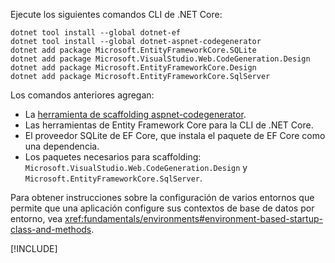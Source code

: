 Ejecute los siguientes comandos CLI de .NET Core:

```dotnetcli
dotnet tool install --global dotnet-ef
dotnet tool install --global dotnet-aspnet-codegenerator
dotnet add package Microsoft.EntityFrameworkCore.SQLite
dotnet add package Microsoft.VisualStudio.Web.CodeGeneration.Design
dotnet add package Microsoft.EntityFrameworkCore.Design
dotnet add package Microsoft.EntityFrameworkCore.SqlServer
```

Los comandos anteriores agregan:

* La [herramienta de scaffolding aspnet-codegenerator](xref:fundamentals/tools/dotnet-aspnet-codegenerator).
* Las herramientas de Entity Framework Core para la CLI de .NET Core.
* El proveedor SQLite de EF Core, que instala el paquete de EF Core como una dependencia.
* Los paquetes necesarios para scaffolding: `Microsoft.VisualStudio.Web.CodeGeneration.Design` y `Microsoft.EntityFrameworkCore.SqlServer`.

Para obtener instrucciones sobre la configuración de varios entornos que permite que una aplicación configure sus contextos de base de datos por entorno, vea <xref:fundamentals/environments#environment-based-startup-class-and-methods>.

[!INCLUDE[](~/includes/scaffoldTFM.md)]